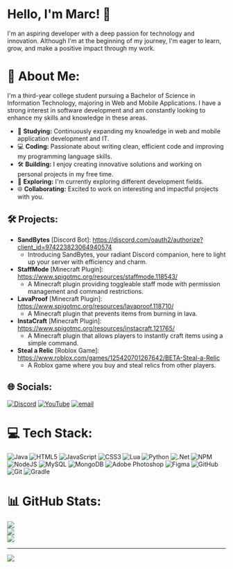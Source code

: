 # Hello, I'm Marc! 👋

I'm an aspiring developer with a deep passion for technology and innovation. Although I'm at the beginning of my journey, I'm eager to learn, grow, and make a positive impact through my work.

# 💫 About Me:
I'm a third-year college student pursuing a Bachelor of Science in Information Technology, majoring in Web and Mobile Applications. I have a strong interest in software development and am constantly looking to enhance my skills and knowledge in these areas.

- 📘 **Studying:** Continuously expanding my knowledge in web and mobile application development and IT.
- 💻 **Coding:** Passionate about writing clean, efficient code and improving my programming language skills.
- 🛠️ **Building:** I enjoy creating innovative solutions and working on personal projects in my free time.
- 🚀 **Exploring:** I'm currently exploring different development fields.
- 🌐 **Collaborating:** Excited to work on interesting and impactful projects with you.


## 🛠️ Projects:
- **SandBytes** [Discord Bot]: https://discord.com/oauth2/authorize?client_id=974223823064940574
  - Introducing SandBytes, your radiant Discord companion, here to light up your server with efficiency and charm.
- **StaffMode** [Minecraft Plugin]: https://www.spigotmc.org/resources/staffmode.118543/
  - A Minecraft plugin providing toggleable staff mode with permission management and command restrictions.
- **LavaProof** [Minecraft Plugin]: https://www.spigotmc.org/resources/lavaproof.118710/
  - A Minecraft plugin that prevents items from burning in lava.
- **InstaCraft** [Minecraft Plugin]: https://www.spigotmc.org/resources/instacraft.121765/
  - A Minecraft plugin that allows players to instantly craft items using a simple command.
- **Steal a Relic** [Roblox Game]: https://www.roblox.com/games/125420701267642/BETA-Steal-a-Relic
  - A Roblox game where you buy and steal relics from other players.

## 🌐 Socials:
[![Discord](https://img.shields.io/badge/Discord-%237289DA.svg?logo=discord&logoColor=white)](https://discord.gg/https://discord.gg/uptfrBbCX4) [![YouTube](https://img.shields.io/badge/YouTube-%23FF0000.svg?logo=YouTube&logoColor=white)](https://youtube.com/@@marcify) [![email](https://img.shields.io/badge/Email-D14836?logo=gmail&logoColor=white)](mailto:marcifyx@gmail.com) 

# 💻 Tech Stack:
![Java](https://img.shields.io/badge/java-%23ED8B00.svg?style=for-the-badge&logo=openjdk&logoColor=white) ![HTML5](https://img.shields.io/badge/html5-%23E34F26.svg?style=for-the-badge&logo=html5&logoColor=white) ![JavaScript](https://img.shields.io/badge/javascript-%23323330.svg?style=for-the-badge&logo=javascript&logoColor=%23F7DF1E) ![CSS3](https://img.shields.io/badge/css3-%231572B6.svg?style=for-the-badge&logo=css3&logoColor=white) ![Lua](https://img.shields.io/badge/lua-%232C2D72.svg?style=for-the-badge&logo=lua&logoColor=white) ![Python](https://img.shields.io/badge/python-3670A0?style=for-the-badge&logo=python&logoColor=ffdd54) ![.Net](https://img.shields.io/badge/.NET-5C2D91?style=for-the-badge&logo=.net&logoColor=white) ![NPM](https://img.shields.io/badge/NPM-%23CB3837.svg?style=for-the-badge&logo=npm&logoColor=white) ![NodeJS](https://img.shields.io/badge/node.js-6DA55F?style=for-the-badge&logo=node.js&logoColor=white) ![MySQL](https://img.shields.io/badge/mysql-4479A1.svg?style=for-the-badge&logo=mysql&logoColor=white) ![MongoDB](https://img.shields.io/badge/MongoDB-%234ea94b.svg?style=for-the-badge&logo=mongodb&logoColor=white) ![Adobe Photoshop](https://img.shields.io/badge/adobe%20photoshop-%2331A8FF.svg?style=for-the-badge&logo=adobe%20photoshop&logoColor=white) ![Figma](https://img.shields.io/badge/figma-%23F24E1E.svg?style=for-the-badge&logo=figma&logoColor=white) ![GitHub](https://img.shields.io/badge/github-%23121011.svg?style=for-the-badge&logo=github&logoColor=white) ![Git](https://img.shields.io/badge/git-%23F05033.svg?style=for-the-badge&logo=git&logoColor=white) ![Gradle](https://img.shields.io/badge/Gradle-02303A.svg?style=for-the-badge&logo=Gradle&logoColor=white)
# 📊 GitHub Stats:
![](https://github-readme-stats.vercel.app/api?username=Marcify&theme=midnight-purple&hide_border=false&include_all_commits=false&count_private=false)<br/>
![](https://nirzak-streak-stats.vercel.app/?user=Marcify&theme=midnight-purple&hide_border=false)<br/>
![](https://github-readme-stats.vercel.app/api/top-langs/?username=Marcify&theme=midnight-purple&hide_border=false&include_all_commits=false&count_private=false&layout=compact)

---
[![](https://visitcount.itsvg.in/api?id=Marcify&icon=0&color=0)](https://visitcount.itsvg.in)

<!-- Proudly created with GPRM ( https://gprm.itsvg.in ) -->
